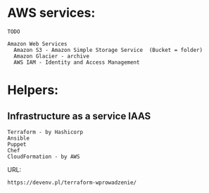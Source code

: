 # AWS services:
```
TODO

Amazon Web Services
  Amazon S3 - Amazon Simple Storage Service  (Bucket = folder)
  Amazon Glacier - archive
  AWS IAM - Identity and Access Management

```

# Helpers:

## Infrastructure as a service IAAS

```
Terraform - by Hashicorp
Ansible
Puppet
Chef
CloudFormation - by AWS
```

URL:
```
https://devenv.pl/terraform-wprowadzenie/

```
